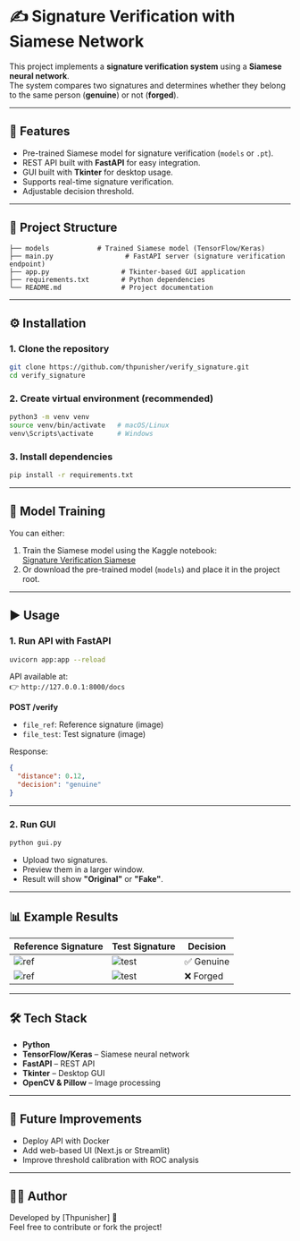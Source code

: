 # ✍️ Signature Verification with Siamese Network

This project implements a **signature verification system** using a **Siamese neural network**.  
The system compares two signatures and determines whether they belong to the same person (**genuine**) or not (**forged**).

---

## 🚀 Features
- Pre-trained Siamese model for signature verification (`models` or `.pt`).
- REST API built with **FastAPI** for easy integration.
- GUI built with **Tkinter** for desktop usage.
- Supports real-time signature verification.
- Adjustable decision threshold.

---

## 📂 Project Structure
```
├── models            # Trained Siamese model (TensorFlow/Keras)
├── main.py                  # FastAPI server (signature verification endpoint)
├── app.py                  # Tkinter-based GUI application
├── requirements.txt        # Python dependencies
└── README.md               # Project documentation
```

---

## ⚙️ Installation

### 1. Clone the repository
```bash
git clone https://github.com/thpunisher/verify_signature.git
cd verify_signature
```

### 2. Create virtual environment (recommended)
```bash
python3 -m venv venv
source venv/bin/activate   # macOS/Linux
venv\Scripts\activate      # Windows
```

### 3. Install dependencies
```bash
pip install -r requirements.txt
```

---

## 🧠 Model Training
You can either:
1. Train the Siamese model using the Kaggle notebook:  
   [Signature Verification Siamese](https://www.kaggle.com/code/samhithary/signature-verification-siamese)  
2. Or download the pre-trained model (`models`) and place it in the project root.

---

## ▶️ Usage

### 1. Run API with FastAPI
```bash
uvicorn app:app --reload
```
API available at:  
👉 `http://127.0.0.1:8000/docs`

**POST /verify**  
- `file_ref`: Reference signature (image)  
- `file_test`: Test signature (image)  

Response:
```json
{
  "distance": 0.12,
  "decision": "genuine"
}
```

---

### 2. Run GUI
```bash
python gui.py
```
- Upload two signatures.  
- Preview them in a larger window.  
- Result will show **"Original"** or **"Fake"**.

---

## 📊 Example Results
| Reference Signature | Test Signature | Decision  |
|---------------------|----------------|-----------|
| ![ref](samples/ref.png) | ![test](samples/test.png) | ✅ Genuine |
| ![ref](samples/ref2.png) | ![test](samples/test2.png) | ❌ Forged |

---

## 🛠 Tech Stack
- **Python**
- **TensorFlow/Keras** – Siamese neural network
- **FastAPI** – REST API
- **Tkinter** – Desktop GUI
- **OpenCV & Pillow** – Image processing

---

## 📌 Future Improvements
- Deploy API with Docker
- Add web-based UI (Next.js or Streamlit)
- Improve threshold calibration with ROC analysis

---

## 👨‍💻 Author
Developed by [Thpunisher] 🚀  
Feel free to contribute or fork the project!
